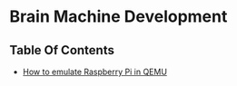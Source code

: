 # Brain Machine Development

## Table Of Contents

- [How to emulate Raspberry Pi in QEMU](./raspberry_pi_qemu.md)
